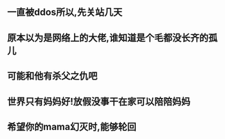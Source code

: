 ## 一直被ddos所以,先关站几天

## 原本以为是网络上的大佬,谁知道是个毛都没长齐的孤儿

## 可能和他有杀父之仇吧

## 世界只有妈妈好!放假没事干在家可以陪陪妈妈

## 希望你的mama幻灭时,能够轮回
